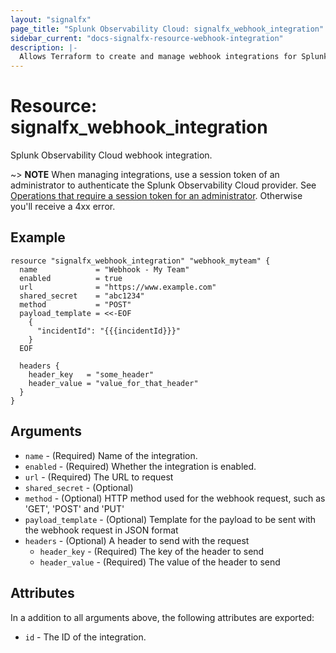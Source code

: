 ```yaml
---
layout: "signalfx"
page_title: "Splunk Observability Cloud: signalfx_webhook_integration"
sidebar_current: "docs-signalfx-resource-webhook-integration"
description: |-
  Allows Terraform to create and manage webhook integrations for Splunk Observability Cloud
---
```


# Resource: signalfx_webhook_integration

Splunk Observability Cloud webhook integration.

~> **NOTE** When managing integrations, use a session token of an administrator to authenticate the Splunk Observability Cloud provider. See [Operations that require a session token for an administrator](https://dev.splunk.com/observability/docs/administration/authtokens#Operations-that-require-a-session-token-for-an-administrator). Otherwise you'll receive a 4xx error.

## Example

```hcl
resource "signalfx_webhook_integration" "webhook_myteam" {
  name             = "Webhook - My Team"
  enabled          = true
  url              = "https://www.example.com"
  shared_secret    = "abc1234"
  method           = "POST"
  payload_template = <<-EOF
    {
      "incidentId": "{{{incidentId}}}"
    }
  EOF

  headers {
    header_key   = "some_header"
    header_value = "value_for_that_header"
  }
}
```

## Arguments

* `name` - (Required) Name of the integration.
* `enabled` - (Required) Whether the integration is enabled.
* `url` - (Required) The URL to request
* `shared_secret` - (Optional)
* `method` - (Optional) HTTP method used for the webhook request, such as 'GET', 'POST' and 'PUT'
* `payload_template` - (Optional) Template for the payload to be sent with the webhook request in JSON format
* `headers` - (Optional) A header to send with the request
  * `header_key` - (Required) The key of the header to send
  * `header_value` - (Required) The value of the header to send

## Attributes

In a addition to all arguments above, the following attributes are exported:

* `id` - The ID of the integration.
